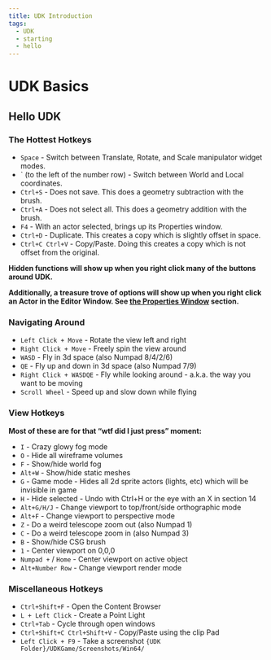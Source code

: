 ```yaml
---
title: UDK Introduction
tags:
  - UDK
  - starting
  - hello
---
```

# UDK Basics

## Hello UDK

### The Hottest Hotkeys

* `Space` - Switch between Translate, Rotate, and Scale manipulator widget modes.
* ` (to the left of the number row) - Switch between World and Local coordinates.
* `Ctrl+S`<Badge text="dumb" type="warning"/>  - Does not save. This does a geometry subtraction with the brush.
* `Ctrl+A`<Badge text="dumb" type="warning"/>  - Does not select all. This does a geometry addition with the brush.
* `F4` - With an actor selected, brings up its Properties window.
* `Ctrl+D` - Duplicate. This creates a copy which is slightly offset in space.
* `Ctrl+C Ctrl+V` - Copy/Paste. Doing this creates a copy which is not offset from the original.

**Hidden functions will show up when you right click many of the buttons around UDK.**

**Additionally, a treasure trove of options will show up when you right click an Actor in the Editor Window. See [the Properties Window](./07_udk_editor.html#properties-window) section.**

### Navigating Around

* `Left Click + Move` - Rotate the view left and right
* `Right Click + Move` - Freely spin the view around
* `WASD` - Fly in 3d space (also Numpad 8/4/2/6)
* `QE` - Fly up and down in 3d space (also Numpad 7/9)
* `Right Click + WASDQE`<Badge text="important" type="tip"/> - Fly while looking around - a.k.a. the way you want to be moving
* `Scroll Wheel` - Speed up and slow down while flying

### View Hotkeys

**Most of these are for that “wtf did I just press” moment:**

* `I`  - Crazy glowy fog mode
* `O` - Hide all wireframe volumes
* `F` - Show/hide world fog
* `Alt+W` - Show/hide static meshes
* `G` - Game mode - Hides all 2d sprite actors (lights, etc) which will be invisible in game
* `H` - Hide selected - Undo with Ctrl+H or the eye with an X in section 14
* `Alt+G/H/J` - Change viewport to top/front/side orthographic mode
* `Alt+F` - Change viewport to perspective mode
* `Z` - Do a weird telescope zoom out (also Numpad 1)
* `C` - Do a weird telescope zoom in (also Numpad 3)
* `B` - Show/hide CSG brush
* `1` - Center viewport on 0,0,0
* `Numpad +` / `Home` - Center viewport on active object
* `Alt+Number Row` - Change viewport render mode

### Miscellaneous Hotkeys

* `Ctrl+Shift+F` - Open the Content Browser
* `L + Left Click` - Create a Point Light
* `Ctrl+Tab` - Cycle through open windows
* `Ctrl+Shift+C Ctrl+Shift+V` - Copy/Paste using the clip Pad
* `Left Click + F9` - Take a screenshot
`{UDK Folder}/UDKGame/Screenshots/Win64/`
